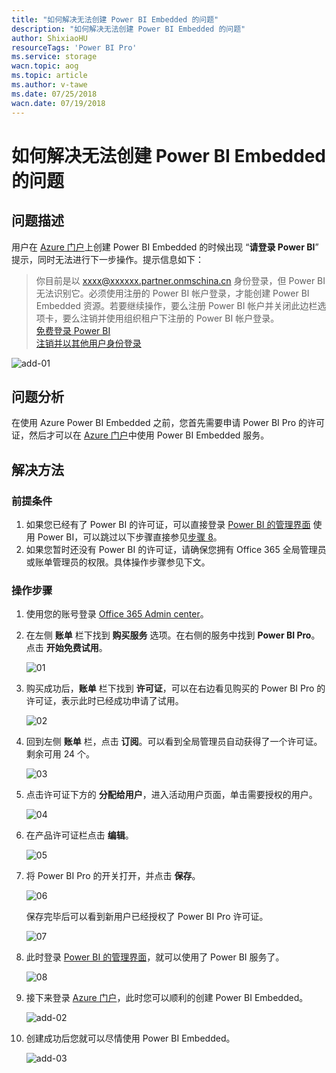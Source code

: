 ```yaml
---
title: "如何解决无法创建 Power BI Embedded 的问题"
description: "如何解决无法创建 Power BI Embedded 的问题"
author: ShixiaoHU
resourceTags: 'Power BI Pro'
ms.service: storage
wacn.topic: aog
ms.topic: article
ms.author: v-tawe
ms.date: 07/25/2018
wacn.date: 07/19/2018
---
```


# 如何解决无法创建 Power BI Embedded 的问题

## 问题描述

用户在 [Azure 门户](https://portal.azure.cn)上创建 Power BI Embedded 的时候出现 “**请登录 Power BI**” 提示，同时无法进行下一步操作。提示信息如下：

> 你目前是以 xxxx@xxxxxx.partner.onmschina.cn 身份登录，但 Power BI 无法识别它。必须使用注册的 Power BI 帐户登录，才能创建 Power BI Embedded 资源。若要继续操作，要么注册 Power BI 帐户并关闭此边栏选项卡，要么注销并使用组织租户下注册的 Power BI 帐户登录。<br>
> [免费登录 Power BI](https://go.microsoft.com/fwlink/?linkid=873495)<br>
> [注销并以其他用户身份登录](https://portal.azure.cn/#menu/account)

![add-01](media/aog-power-bi-embedded-qa-creation-issue/add-01.png)

## 问题分析

在使用 Azure Power BI Embedded 之前，您首先需要申请 Power BI Pro 的许可证，然后才可以在 [Azure 门户](https://portal.azure.cn)中使用 Power BI Embedded 服务。

## 解决方法

### 前提条件

1. 如果您已经有了 Power BI 的许可证，可以直接登录 [Power BI 的管理界面](https://app.powerbi.cn) 使用 Power BI，可以跳过以下步骤直接参见[步骤 8](#step8)。
2. 如果您暂时还没有 Power BI 的许可证，请确保您拥有 Office 365 全局管理员或账单管理员的权限。具体操作步骤参见下文。

### 操作步骤

1. 使用您的账号登录 [Office 365 Admin center](https://portal.partner.microsoftonline.cn/AdminPortal/Home#/homepage)。

2. 在左侧 **账单** 栏下找到 **购买服务** 选项。在右侧的服务中找到 **Power BI Pro**。点击 **开始免费试用**。

    ![01](media/aog-power-bi-embedded-qa-creation-issue/01.png)

3. 购买成功后，**账单** 栏下找到 **许可证**，可以在右边看见购买的 Power BI Pro 的许可证，表示此时已经成功申请了试用。

    ![02](media/aog-power-bi-embedded-qa-creation-issue/02.png)

4. 回到左侧 **账单** 栏，点击 **订阅**。可以看到全局管理员自动获得了一个许可证。剩余可用 24 个。

    ![03](media/aog-power-bi-embedded-qa-creation-issue/03.png)

5. 点击许可证下方的 **分配给用户**，进入活动用户页面，单击需要授权的用户。

    ![04](media/aog-power-bi-embedded-qa-creation-issue/04.png)

6. 在产品许可证栏点击 **编辑**。

    ![05](media/aog-power-bi-embedded-qa-creation-issue/05.png)

7. 将 Power BI Pro 的开关打开，并点击 **保存**。

    ![06](media/aog-power-bi-embedded-qa-creation-issue/06.png)

    保存完毕后可以看到新用户已经授权了 Power BI Pro 许可证。

    ![07](media/aog-power-bi-embedded-qa-creation-issue/07.png)

8. <a id="step8"></a>此时登录 [Power BI 的管理界面](https://app.powerbi.cn)，就可以使用了 Power BI 服务了。

    ![08](media/aog-power-bi-embedded-qa-creation-issue/08.png)

9. 接下来登录 [Azure 门户](https://portal.azure.cn)，此时您可以顺利的创建 Power BI Embedded。

    ![add-02](media/aog-power-bi-embedded-qa-creation-issue/add-02.png)

10. 创建成功后您就可以尽情使用 Power BI Embedded。

    ![add-03](media/aog-power-bi-embedded-qa-creation-issue/add-03.png)